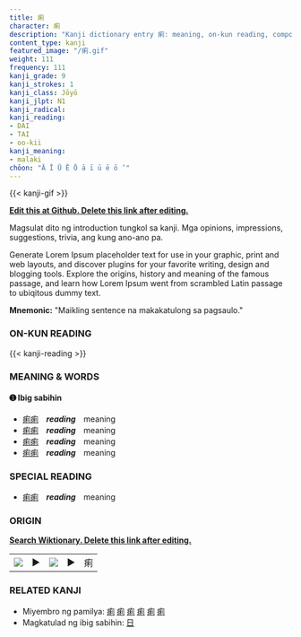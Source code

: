 ```yaml
---
title: 痢
character: 痢
description: "Kanji dictionary entry 痢: meaning, on-kun reading, compounds, origin, related kanji"
content_type: kanji
featured_image: "/痢.gif"
weight: 111
frequency: 111
kanji_grade: 9
kanji_strokes: 1
kanji_class: Jōyō
kanji_jlpt: N1
kanji_radical: 
kanji_reading: 
- DAI
- TAI
- oo-kii
kanji_meaning:
- malaki
chōon: "Ā Ī Ū Ē Ō ā ī ū ē ō ’"
---
```

[//]: # (Don't edit the line below. Kanji animated GIF code is automatically generated.)
{{< kanji-gif >}}

[//]: # (Edit below this line.)

**[Edit this at Github. Delete this link after editing.](https://github.com/tim0g/tim/tree/main/content/kanji/痢/index.md)**

Magsulat dito ng introduction tungkol sa kanji. Mga opinions, impressions, suggestions, trivia, ang kung ano-ano pa.

Generate Lorem Ipsum placeholder text for use in your graphic, print and web layouts, and discover plugins for your favorite writing, design and blogging tools. Explore the origins, history and meaning of the famous passage, and learn how Lorem Ipsum went from scrambled Latin passage to ubiqitous dummy text.
 
**Mnemonic:** "Maikling sentence na makakatulong sa pagsaulo."

### ON-KUN READING

[//]: # (Don't edit the line below. ON-KUN READING code is automatically generated.)
{{< kanji-reading >}}

### MEANING & WORDS

#### ➊ **Ibig sabihin**
  - [痢](../痢)[痢](../痢)　***reading***　meaning
  - [痢](../痢)[痢](../痢)　***reading***　meaning
  - [痢](../痢)[痢](../痢)　***reading***　meaning
  - [痢](../痢)[痢](../痢)　***reading***　meaning

### SPECIAL READING
  - [痢](../痢)[痢](../痢)　***reading***　meaning

### ORIGIN

**[Search Wiktionary. Delete this link after editing.](https://wiktionary.org/wiki/痢)**
<table class="kanji-table"><tr><td>
<img src="60px-痢-bronze.svg.png">
</td><td>▶</td><td>
<img src="60px-痢-oracle.svg.png">
</td><td>▶</td>
<td class="kanji-origin">痢</td>
</tr></table>

### RELATED KANJI
- Miyembro ng pamilya: [痢](../痢) [痢](../痢) [痢](../痢) [痢](../痢) [痢](../痢) [痢](../痢)
- Magkatulad ng ibig sabihin: [日](../日)
